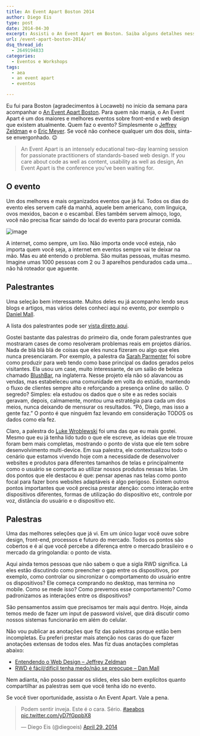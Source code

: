 ```yaml
---
title: An Event Apart Boston 2014
author: Diego Eis
type: post
date: 2014-04-30
excerpt: Assisti o An Event Apart em Boston. Saiba alguns detalhes nesse post.
url: /event-apart-boston-2014/
dsq_thread_id:
  - 2649194833
categories:
  - Eventos e Workshops
tags:
  - aea
  - an event apart
  - eventos

---
```

Eu fui para Boston (agradecimentos à Locaweb) no início da semana para acompanhar o [An Event Apart Boston][1]. Para quem não manja, o An Event Apart é um dos maiores e melhores eventos sobre front-end e web design que existem atualmente. Quem faz o evento? Simplesmente o [Jeffrey Zeldman][2] e o [Eric Meyer][3]. Se você não conhece qualquer um dos dois, sinta-se envergonhado. 😉

> An Event Apart is an intensely educational two-day learning session for passionate practitioners of standards-based web design. If you care about code as well as content, usability as well as design, An Event Apart is the conference you’ve been waiting for.

## O evento

Um dos melhores e mais organizados eventos que já fui. Todos os dias do evento eles servem café da manhã, aquele bem americano, com linguiça, ovos mexidos, bacon e o escambal. Eles também servem almoço, logo, você não precisa ficar saindo do local do evento para procurar comida. 

<img src="http://tableless.com.br/wp-content/uploads/2014/04/image.jpg" alt="image" class="alignnone size-full wp-image-42390" srcset="uploads/2014/04/image.jpg 2048w, uploads/2014/04/image-400x300.jpg 400w" sizes="(max-width: 2048px) 100vw, 2048px" />

A internet, como sempre, um lixo. Não importa onde você esteja, não importa quem você seja, a internet em eventos sempre vai te deixar na mão. Mas eu até entendo o problema. São muitas pessoas, muitas mesmo. Imagine umas 1000 pessoas com 2 ou 3 aparelhos pendurados cada uma&#8230; não há roteador que aguente.

## Palestrantes

Uma seleção bem interessante. Muitos deles eu já acompanho lendo seus blogs e artigos, mas vários deles conheci aqui no evento, por exemplo o [Daniel Mall][4].

A lista dos palestrantes pode ser [vista direto aqui][1].

Gostei bastante das palestras do primeiro dia, onde foram palestrantes que mostraram cases de como resolveram problemas reais em projetos diários. Nada de blá blá blá de coisas que eles nunca fizeram ou algo que eles nunca presenciaram. Por exemplo, a palestra da [Sarah Parmenter][5] foi sobre como produzir para web tendo como base principal os dados gerados pelos visitantes. Ela usou um case, muito interessante, de um salão de beleza chamado [BlushBar][6], na inglaterra. Nesse projeto ela não só alavancou as vendas, mas estabeleceu uma comunidade em volta do estúdio, mantendo o fluxo de clientes sempre alto e reforçando a presença online do salão. O segredo? Simples: ela estudou os dados que o site e as redes sociais geravam, depois, calmamente, montou uma estratégia para cada um dos meios, nunca deixando de mensurar os resultados. &#8220;Pô, Diego, mas isso a gente faz.&#8221; O ponto é que ninguém faz levando em consideração TODOS os dados como ela fez.

Claro, a palestra do [Luke Wroblewski][7] foi uma das que eu mais gostei. Mesmo que eu já tenha lido tudo o que ele escreve, as ideias que ele trouxe foram bem mais completas, mostrando o ponto de vista que ele tem sobre desenvolvimento multi-device. Em sua palestra, ele contextualizou todo o cenário que estamos vivendo hoje com a necessidade de desenvolver websites e produtos para diferentes tamanhos de telas e principalmente como o usuário se comporta ao utilizar nossos produtos nessas telas. Um dos pontos que ele destacou é que: pensar apenas nas telas como ponto focal para fazer bons websites adaptáveis é algo perigoso. Existem outros pontos importantes que você precisa prestar atenção: como interação entre dispositivos diferentes, formas de utilização do dispositivo etc, controle por voz, distância do usuário e o dispositivo etc. 

## Palestras

Uma das melhores seleções que já vi. Em um único lugar você ouve sobre design, front-end, processos e futuro do mercado. Todos os pontos são cobertos e é aí que você percebe a diferença entre o mercado brasileiro e o mercado da gringolandia: o ponto de vista.

Aqui ainda temos pessoas que não sabem o que a sigla RWD significa. Lá eles estão discutindo como preencher o gap entre os dispositivos, por exemplo, como controlar ou sincronizar o comportamento do usuário entre os dispositivos? Ele começa comprando no desktop, mas termina no mobile. Como se mede isso? Como prevemos esse comportamento? Como padronizamos as interações entre os dispositivos?
  
São pensamentos assim que precisamos ter mais aqui dentro. Hoje, ainda temos medo de fazer um input de password visível, que dirá discutir como nossos sistemas funcionarão em além do celular.

Não vou publicar as anotações que fiz das palestras porque estão bem incompletas. Eu preferi prestar mais atenção nos caras do que fazer anotações extensas de todos eles. Mas fiz duas anotações completas abaixo:

  * [Entendendo o Web Design – Jeffrey Zeldman][8] 
  * [RWD é fácil/difícil tenha medo/não se preocupe &#8211; Dan Mall][9] 

Nem adianta, não posso passar os slides, eles são bem explícitos quanto compartilhar as palestras sem que você tenha ido no evento.

Se você tiver oportunidade, assista o An Event Apart. Vale a pena.

<blockquote class="twitter-tweet" lang="en">
  <p>
    Podem sentir inveja. Este é o cara. Sério. <a href="https://twitter.com/search?q=%23aeabos&src=hash">#aeabos</a> <a href="http://t.co/yD7fGppbX8">pic.twitter.com/yD7fGppbX8</a>
  </p>
  
  <p>
    &mdash; Diego Eis (@diegoeis) <a href="https://twitter.com/diegoeis/statuses/461239412417130497">April 29, 2014</a>
  </p>
</blockquote>

 [1]: http://aneventapart.com/event/boston-2014
 [2]: http://zeldman.com/
 [3]: http://meyerweb.com
 [4]: http://danielmall.com
 [5]: http://aneventapart.com/speakers/sarah-parmenter
 [6]: http://www.theblushbar.co.uk/
 [7]: http://www.lukew.com/
 [8]: http://tableless.com.br/anotacoes-jeffrey-zeldman-event-apart-boston-2014/ "Entendendo o Web Design – Jeffrey Zeldman – An Event Apart Boston 2014"
 [9]: http://tableless.com.br/rwd-ainda-e-facildificil-anotacoes-dan-mall-event-apart-2014/ "RWD é fácil/difícil – Anotações Dan Mall – An Event Apart 2014"